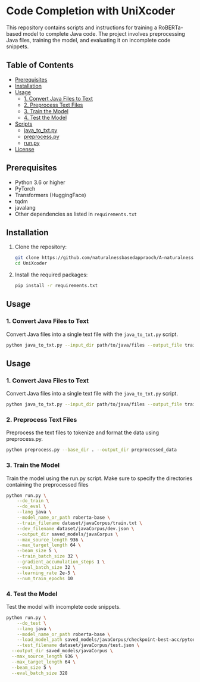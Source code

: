# Code Completion with UniXcoder

This repository contains scripts and instructions for training a RoBERTa-based model to complete Java code. The project involves preprocessing Java files, training the model, and evaluating it on incomplete code snippets.

## Table of Contents
- [Prerequisites](#prerequisites)
- [Installation](#installation)
- [Usage](#usage)
  - [1. Convert Java Files to Text](#1-convert-java-files-to-text)
  - [2. Preprocess Text Files](#2-preprocess-text-files)
  - [3. Train the Model](#3-train-the-model)
  - [4. Test the Model](#4-test-the-model)
- [Scripts](#scripts)
  - [java_to_txt.py](#java_to_txtpy)
  - [preprocess.py](#preprocesspy)
  - [run.py](#runpy)
- [License](#license)

## Prerequisites
- Python 3.6 or higher
- PyTorch
- Transformers (HuggingFace)
- tqdm
- javalang
- Other dependencies as listed in `requirements.txt`

## Installation
1. Clone the repository:
    ```sh
    git clone https://github.com/naturalnessbasedappraoch/A-naturalnessbasedappraoch-for-Contamination-Detection-.git
    cd UniXcoder
    ```
2. Install the required packages:
    ```sh
    pip install -r requirements.txt
    ```

## Usage

### 1. Convert Java Files to Text
Convert Java files into a single text file with the `java_to_txt.py` script.
```sh
python java_to_txt.py --input_dir path/to/java/files --output_file train.txt
```
## Usage

### 1. Convert Java Files to Text

Convert Java files into a single text file with the `java_to_txt.py` script.

```sh
python java_to_txt.py --input_dir path/to/java/files --output_file train.txt
```
### 2. Preprocess Text Files
Preprocess the text files to tokenize and format the data using preprocess.py.
```sh
python preprocess.py --base_dir . --output_dir preprocessed_data
```
### 3. Train the Model
Train the model using the run.py script. Make sure to specify the directories containing the preprocessed files
```sh
python run.py \
    --do_train \
    --do_eval \
    --lang java \
    --model_name_or_path roberta-base \
    --train_filename dataset/javaCorpus/train.txt \
    --dev_filename dataset/javaCorpus/dev.json \
    --output_dir saved_models/javaCorpus \
    --max_source_length 936 \
    --max_target_length 64 \
    --beam_size 5 \
    --train_batch_size 32 \
    --gradient_accumulation_steps 1 \
    --eval_batch_size 32 \
    --learning_rate 2e-5 \
    --num_train_epochs 10

```
### 4. Test the Model
Test the model with incomplete code snippets.
```sh
python run.py \
	--do_test \
	--lang java \
	--model_name_or_path roberta-base \
	--load_model_path saved_models/javaCorpus/checkpoint-best-acc/pytorch_model.bin \
	--test_filename dataset/javaCorpus/test.json \
  --output_dir saved_models/javaCorpus \
  --max_source_length 936 \
  --max_target_length 64 \
  --beam_size 5 \
  --eval_batch_size 328
```


